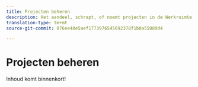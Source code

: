 ```yaml
---
title: Projecten beheren
description: Het aandeel, schrapt, of noemt projecten in de Werkruimte van de Analyse anders.
translation-type: tm+mt
source-git-commit: 076ee40e5aef1773976545692378f1b8a55089d4

---
```



# Projecten beheren

Inhoud komt binnenkort!
